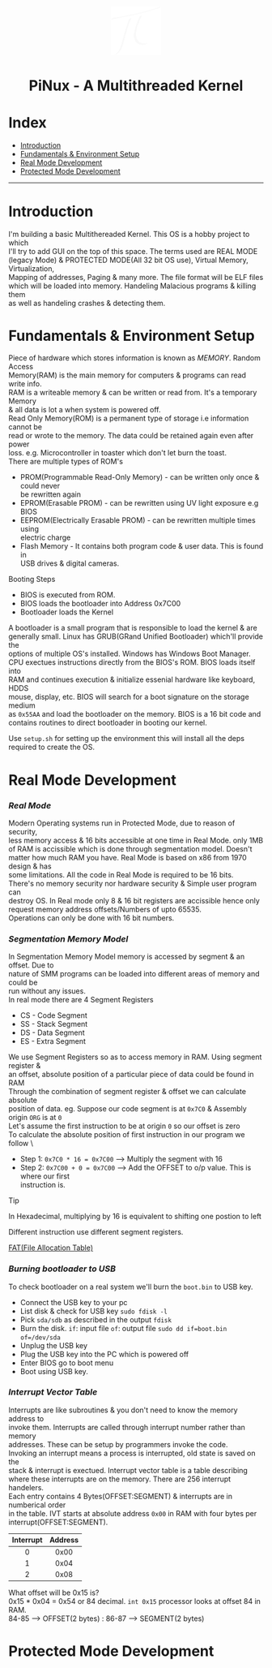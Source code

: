 <p align="center">
    <img width="100" src="emb.png">
</p>

<h1 align="center"> 
    PiNux - A Multithreaded Kernel 
</h1>

# Index
- [Introduction](#introduction)
- [Fundamentals & Environment Setup](#fundamentals--environment-setup)
- [Real Mode Development](#real-mode-development)
- [Protected Mode Development](#protected-mode-development)
  
---

# Introduction

I'm building a basic Multithereaded Kernel. This OS is a hobby project to which \
I'll try to add GUI on the top of this space. The terms used are REAL MODE \
(legacy Mode) & PROTECTED MODE(All 32 bit OS use), Virtual Memory, Virtualization, \
Mapping of addresses, Paging & many more. The file format will be ELF files \
which will be loaded into memory. Handeling Malacious programs & killing them \
as well as handeling crashes & detecting them.

# Fundamentals & Environment Setup

Piece of hardware which stores information is known as *MEMORY*. Random Access \
Memory(RAM) is the main memory for computers & programs can read write info. \
RAM is a writeable memory & can be written or read from. It's a temporary Memory \
& all data is lot a when system is powered off. \
Read Only Memory(ROM) is a permanent type of storage i.e information cannot be \
read or wrote to the memory. The data could be retained again even after power \
loss. e.g. Microcontroller in toaster which don't let burn the toast. \
There are multiple types of ROM's 
- PROM(Programmable Read-Only Memory) - can be written only once & could never \
  be rewritten again
- EPROM(Erasable PROM) - can be rewritten using UV light exposure e.g BIOS
- EEPROM(Electrically Erasable PROM) - can be rewritten multiple times using \
 electric charge
- Flash Memory - It contains both program code & user data. This is found in \
  USB drives & digital cameras.

Booting Steps
- BIOS is executed from ROM.
- BIOS loads the bootloader into Address 0x7C00
- Bootloader loads the Kernel

A bootloader is a small program that is responsible to load the kernel & are \
generally small. Linux has GRUB(GRand Unified Bootloader) which'll provide the \
options of multiple OS's installed. Windows has Windows Boot Manager. \
CPU exectues instructions directly from the BIOS's ROM. BIOS loads itself into \
RAM and continues execution & initialize essenial hardware like keyboard, HDDS \
mouse, display, etc. BIOS will search for a boot signature on the storage medium \
as `0x55AA` and load the bootloader on the memory. BIOS is a 16 bit code and \
contains routines to direct bootloader in booting our kernel. 

Use `setup.sh` for setting up the environment this will install all the deps \
required to create the OS.

# Real Mode Development

### *Real Mode*

Modern Operating systems run in Protected Mode, due to reason of security, \
less memory access & 16 bits accessible at one time in Real Mode. only 1MB \
of RAM is accissible which is done through segmentation model. Doesn't \
matter how much RAM you have. Real Mode is based on x86 from 1970 design & has \
some limitations. All the code in Real Mode is required to be 16 bits. \
There's no memory security nor hardware security & Simple user program can \
destroy OS. In Real mode only 8 & 16 bit registers are accissible hence only \
request memory address offsets/Numbers of upto 65535. \
Operations can only be done with 16 bit numbers.

### *Segmentation Memory Model*

In Segmentation Memory Model memory is accessed by segment & an offset. Due to \
nature of SMM programs can be loaded into different areas of memory and could be \
run without any issues. \
In real mode there are 4 Segment Registers
- CS - Code Segment
- SS - Stack Segment
- DS - Data Segment
- ES - Extra Segment

We use Segment Registers so as to access memory in RAM. Using segment register & \
an offset, absolute position of a particular piece of data could be found in RAM \
Through the combination of segment register & offset we can calculate absolute \
position of data.
eg. Suppose our code segment is at `0x7C0` & Assembly origin `ORG` is at `0` \
Let's assume the first instruction to be at origin `0` so our offset is zero \
To calculate the absolute position of first instruction in our program we follow \
- Step 1:
`0x7C0 * 16 = 0x7C00` --> Multiply the segment with 16
- Step 2:
`0x7C00 + 0 = 0x7C00` --> Add the OFFSET to o/p value. This is where our first \
instruction is.

> [!TIP]
> In Hexadecimal, multiplying by 16 is equivalent to shifting one postion to left

Different instruction use different segment registers.

[FAT(File Allocation Table)](https://wiki.osdev.org/FAT)

### *Burning bootloader to USB*

To check bootloader on a real system we'll burn the `boot.bin` to  USB key.
- Connect the USB key to your pc
- List disk & check for USB key `sudo fdisk -l`
- Pick `sda/sdb` as described in the output `fdisk`
- Burn the disk. `if`: input file `of`: output file
 `sudo dd if=boot.bin of=/dev/sda`
- Unplug the USB key
- Plug the USB key into the PC which is powered off
- Enter BIOS go to boot menu 
- Boot using USB key.

### *Interrupt Vector Table*

Interrupts are like subroutines & you don't need to know the memory address to \
invoke them. Interrupts are called through interrupt number rather than memory \
addresses. These can be setup by programmers invoke the code. \
Invoking an interrupt means a process is interrupted, old state is saved on the \
stack & interrupt is exectued. Interrupt vector table is a table describing \
where these interrupts are on the memory. There are 256 interrupt handelers. \
Each entry contains 4 Bytes(OFFSET:SEGMENT) & interrupts are in numberical order \
in the table. IVT starts at absolute address `0x00` in RAM with four bytes per \
interrupt(OFFSET:SEGMENT).

|Interrupt|Address|
|:---:|:---:|
|0|0x00|
|1|0x04|
|2|0x08|

What offset will be 0x15 is? \
0x15 * 0x04 = 0x54 or 84 decimal. `int 0x15` processor looks at offset 84 in RAM. \
84-85 --> OFFSET(2 bytes) : 86-87 --> SEGMENT(2 bytes)

# Protected Mode Development
